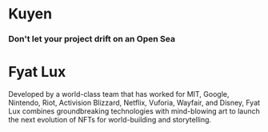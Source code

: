 # Kuyen

### Don't let your project drift on an Open Sea

# Fyat Lux

Developed by a world-class team that has worked for MIT, Google, Nintendo, Riot, Activision Blizzard, Netflix, Vuforia, Wayfair, and Disney, Fyat Lux combines groundbreaking technologies with mind-blowing art to launch the next evolution of NFTs for world-building and storytelling.
